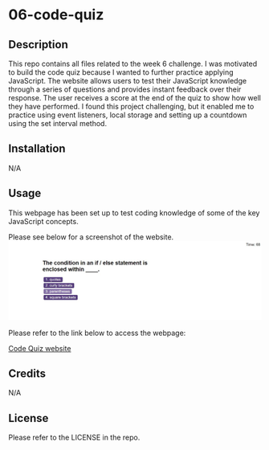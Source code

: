 # 06-code-quiz

## Description

This repo contains all files related to the week 6 challenge. I was motivated to build the code quiz because I wanted to further practice applying JavaScript. The website allows users to test their JavaScript knowledge through a series of questions and provides instant feedback over their response. The user receives a score at the end of the quiz to show how well they have performed. I found this project challenging, but it enabled me to practice using event listeners, local storage and setting up a countdown using the set interval method.

## Installation

N/A

## Usage

This webpage has been set up to test coding knowledge of some of the key JavaScript concepts.

Please see below for a screenshot of the website.
![Code Quiz website](Screenshot-of-code-quiz.jpg)

Please refer to the link below to access the webpage:

[Code Quiz website](https://nwinch1512.github.io/06-code-quiz/ "Visit Code Quiz website")

## Credits

N/A

## License

Please refer to the LICENSE in the repo.
